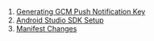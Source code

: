 1. [Generating GCM Push Notification Key](generating_gcm_push_notification_key.md)
2. [Android Studio SDK Setup](Android_Studio_SDK_Setup.md)
2. [Manifest Changes](Manifest_Changes.md)